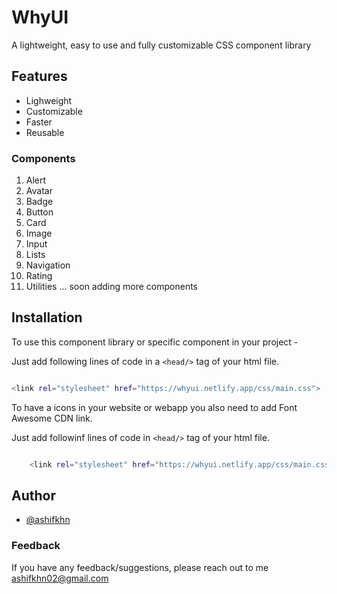 # WhyUI

A lightweight, easy to use and fully customizable CSS component library

## Features

- Lighweight
- Customizable
- Faster
- Reusable

### Components 
 1. Alert
 2. Avatar
 3. Badge
 4. Button
 5. Card 
 6. Image
 7. Input
 8. Lists
 9. Navigation
 10. Rating
 11. Utilities
 ... soon adding more components  

## Installation

To use this component library or specific component in your project -

Just add following lines of code in a `<head/>` tag of your html file.

```bash 

<link rel="stylesheet" href="https://whyui.netlify.app/css/main.css">


```

To have a icons in your website or webapp you also need to add Font Awesome CDN link.  

Just add followinf lines of code in `<head/>` tag of your html file.

```bash 

    <link rel="stylesheet" href="https://whyui.netlify.app/css/main.css">


```
## Author

- [@ashifkhn](https://github.com/ashifkhn)


### Feedback

If you have any feedback/suggestions, please reach out to me ashifkhn02@gmail.com
